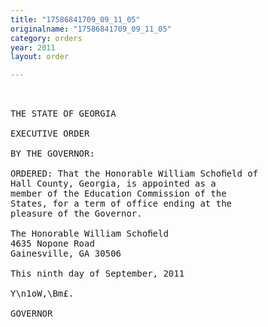 ```yaml
---
title: "17586841709_09_11_05"
originalname: "17586841709_09_11_05"
category: orders
year: 2011
layout: order

---
```

<pre>
 

THE STATE OF GEORGIA

EXECUTIVE ORDER

BY THE GOVERNOR:

ORDERED: That the Honorable William Schoﬁeld of
Hall County, Georgia, is appointed as a
member of the Education Commission of the
States, for a term of office ending at the
pleasure of the Governor.

The Honorable William Schoﬁeld
4635 Nopone Road
Gainesville, GA 30506

This ninth day of September, 2011

Y\n1oW,\Bm£.

GOVERNOR

</pre>
